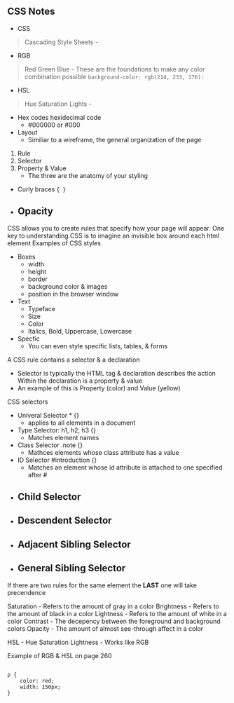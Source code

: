 ## CSS Notes

- CSS
> Cascading Style Sheets
    - 
- RGB
> Red Green Blue
    - These are the foundations to make any color combination possible `background-color: rgb(214, 233, 176):`
- HSL
> Hue Saturation Lights
    - 
- Hex codes hexidecimal code 
    - #000000 or #000
- Layout
    - Similiar to a wireframe, the general organization of the page
1. Rule
2. Selector
3. Property & Value
    - The three are the anatomy of your styling
- Curly braces `{ }`
- Opacity
    - 

CSS allows you to create rules that specify how your page will appear.
One key to understanding CSS is to imagine an invisible box around each html element
Examples of CSS styles
- Boxes
    - width
    - height
    - border
    - background color & images
    - position in the browser window
- Text
    - Typeface
    - Size
    - Color
    - Italics, Bold, Uppercase, Lowercase
- Specfic
    - You can even style specific lists, tables, & forms

A CSS rule contains a selector & a declaration
- Selector is typically the HTML tag & declaration describes the action
Within the declaration is a property & value
- An example of this is Property (color) and Value (yellow)

CSS selectors
- Univeral Selector * {}
    - applies to all elements in a document
- Type Selector: h1, h2, h3 {}
    - Matches element names
- Class Selector .note {}
    - Mathces elements whose class attribute has a value
- ID Selector #introduction {}
    - Matches an element whose id attribute is attached to one specified after #
- Child Selector
    - 
- Descendent Selector
    - 
- Adjacent Sibling Selector
    - 
- General Sibling Selector
    - 

If there are two rules for the same element the **LAST** one will take precendence

Saturation - Refers to the amount of gray in a color
Brightness - Refers to the amount of black in a color
Lightness - Refers to the amount of white in a color
Contrast - The decepency between the foreground and background colors 
Opacity - The amount of almost see-through affect in a color

HSL - Hue Saturation Lightness
    - Works like RGB

Example of RGB & HSL on page 260

```

p {
    color: red;
    width: 150px;
}
```













